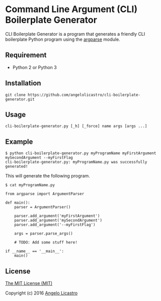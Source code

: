 # Command Line Argument (CLI) Boilerplate Generator

CLI Boilerplate Generator is a program that generates a friendly CLI boilerplate Python program using the [argparse](https://docs.python.org/3/library/argparse.html) module.

## Requirement

* Python 2 or Python 3

## Installation

	git clone https://github.com/angelolicastro/cli-boilerplate-generator.git

## Usage

	cli-boilerplate-generator.py [_h] [_force] name args [args ...]

## Example

	$ python cli-boilerplate-generator.py myProgramName myFirstArgument mySecondArgument --myFirstFlag
	cli-boilerplate-generator.py: myProgramName.py was successfully generated!

This will generate the following program.

	$ cat myProgramName.py

	from argparse import ArgumentParser

	def main():
		parser = ArgumentParser()

		parser.add_argument('myFirstArgument')
		parser.add_argument('mySecondArgument')
		parser.add_argument('--myFirstFlag')

		args = parser.parse_args()

		# TODO: Add some stuff here!

	if __name__ == '__main__':
		main()


## License

[The MIT License (MIT)](LICENSE)

Copyright (c) 2016 [Angelo Licastro](http://angelolicastro.com)
